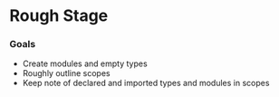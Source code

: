 # Rough Stage

### Goals

- Create modules and empty types
- Roughly outline scopes
- Keep note of declared and imported types and modules in scopes
